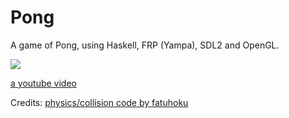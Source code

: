 # Pong

A game of Pong, using Haskell, FRP (Yampa), SDL2 and OpenGL.


![](Pong/result.png)
      

[a youtube video](https://www.youtube.com/watch?v=IJ8xHNN0BcA&feature=youtu.be)

Credits:
[physics/collision code by fatuhoku](https://github.com/fatuhoku/haskell-yampa-bouncing-ball/blob/master/src/Simulation.hs)
